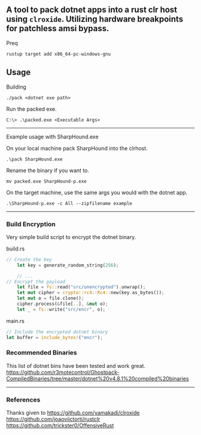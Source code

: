 A tool to pack dotnet apps into a rust clr host using `clroxide`. Utilizing hardware breakpoints for patchless amsi bypass.
---
Preq
```
rustup target add x86_64-pc-windows-gnu
```

## Usage 

Building

```
./pack <dotnet exe path>
```

Run the packed exe.

```
C:\> .\packed.exe <Executable Args>
```

---

Example usage with SharpHound.exe

On your local machine pack SharpHound into the clrhost.
```
.\pack SharpHound.exe
```

Rename the binary if you want to.
```
mv packed.exe SharpHound-p.exe
```

On the target machine, use the same args you would with the dotnet app.

```
.\SharpHound-p.exe -c All --zipfilename example
```


---

### Build Encryption

Very simple build script to encrypt the dotnet binary.

build.rs
```rust
// Create the key 
    let key = generate_random_string(256);

    // ...
// Encrypt the payload
    let file = fs::read("src/unencrypted").unwrap();
    let mut cipher = crypto::rc4::Rc4::new(key.as_bytes());
    let mut o = file.clone();
    cipher.process(&file[..], &mut o);
    let _ = fs::write("src/encr", o);
```

main.rs
```rust
// Include the encrypted dotnet binary
let buffer = include_bytes!("encr");
```


### Recommended Binaries
This list of dotnet bins have been tested and work great.
https://github.com/r3motecontrol/Ghostpack-CompiledBinaries/tree/master/dotnet%20v4.8.1%20compiled%20binaries

---


### References
Thanks given to
https://github.com/yamakadi/clroxide
https://github.com/joaoviictorti/rustclr
https://github.com/trickster0/OffensiveRust

